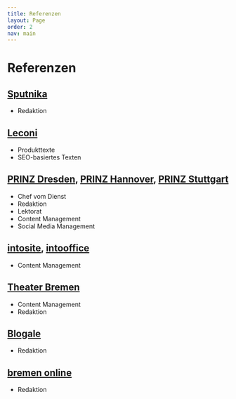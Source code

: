 ```yaml
---
title: Referenzen
layout: Page
order: 2
nav: main
---
```


# Referenzen

## [Sputnika](http://www.sputnika.de/)
* Redaktion

## [Leconi](http://www.leconi.de/)
* Produkttexte
* SEO-basiertes Texten

## [PRINZ Dresden](http://prinz.de/dresden/), [PRINZ Hannover](http://prinz.de/hannover/), [PRINZ Stuttgart](http://prinz.de/stuttgart/)
* Chef vom Dienst
* Redaktion
* Lektorat
* Content Management
* Social Media Management

## [intosite](http://www.intosite.de/), [intooffice](http://www.intooffice.net/)
* Content Management

## [Theater Bremen](http://www.theaterbremen.de/)
* Content Management
* Redaktion

## [Blogale](https://globaleblog.wordpress.com/)
* Redaktion

## [bremen online](http://www.bremen.de/)
* Redaktion
